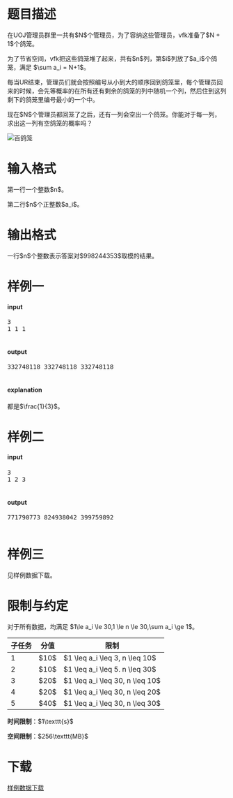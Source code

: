 # 题目描述

<p>在UOJ管理员群里一共有$N$个管理员，为了容纳这些管理员，vfk准备了$N + 1$个鸽笼。</p>
<p>为了节省空间，vfk把这些鸽笼堆了起来，共有$n$列，第$i$列放了$a_i$个鸽笼，满足 $\sum a_i = N+1$。</p>
<p>每当UR结束，管理员们就会按照编号从小到大的顺序回到鸽笼里，每个管理员回来的时候，会先等概率的在所有还有剩余的鸽笼的列中随机一个列，然后住到这列剩下的鸽笼里编号最小的一个中。</p>
<p>现在$N$个管理员都回笼了之后，还有一列会空出一个鸽笼。你能对于每一列，求出这一列有空鸽笼的概率吗？</p>
<p><img class="img-responsive center-block" src="//img.uoj.ac/problem/390/Shenzhen_Metro_Baigelong.jpg" alt="百鸽笼"/></p>

# 输入格式


<p>第一行一个整数$n$。</p>
<p>第二行$n$个正整数$a_i$。</p>

# 输出格式


<p>一行$n$个整数表示答案对$998244353$取模的结果。</p>

# 样例一


<h4>input</h4>
<pre>3
1 1 1

</pre>

<h4>output</h4>
<pre>332748118 332748118 332748118

</pre>

<h4>explanation</h4>
<p>都是$\frac{1}{3}$。</p>

# 样例二


<h4>input</h4>
<pre>3
1 2 3

</pre>

<h4>output</h4>
<pre>771790773 824938042 399759892

</pre>



# 样例三


<p>见样例数据下载。</p>

# 限制与约定


<p>对于所有数据，均满足 $1\le a_i \le 30,1 \le n \le 30,\sum a_i \ge 1$。</p>
<div class="table-responsive">
<table class="table table-bordered table-text-center table-vertical-middle"><thead><tr><th>子任务</th><th>分值</th><th>限制</th></tr></thead><tbody><tr><td>1</td><td>$10$</td><td>$1 \leq a_i \leq 3, n \leq 10$</td></tr><tr><td>2</td><td>$10$</td><td>$1 \leq a_i \leq 5. n \leq 30$</td></tr><tr><td>3</td><td>$20$</td><td>$1 \leq a_i \leq 30, n \leq 10$</td></tr><tr><td>4</td><td>$20$</td><td>$1 \leq a_i \leq 30, n \leq 20$</td></tr><tr><td>5</td><td>$40$</td><td>$1 \leq a_i \leq 30, n \leq 30$</td></tr></tbody></table></div>

<p><strong>时间限制</strong>：$1\texttt{s}$</p>
<p><strong>空间限制</strong>：$256\texttt{MB}$</p>

# 下载


<p><a href="/download.php?type=problem&amp;id=390">样例数据下载</a></p>
